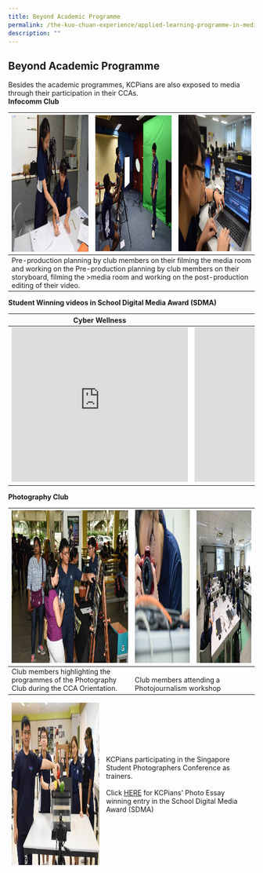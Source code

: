 ```yaml
---
title: Beyond Academic Programme
permalink: /the-kuo-chuan-experience/applied-learning-programme-in-media-literacy/beyond-academic-programme/
description: ""
---
```

## Beyond Academic Programme


Besides the academic programmes, KCPians are also exposed to media through their participation in their CCAs.  
**Infocomm Club**


<table>
<thead>
  <tr>
    <th><img src="/images/The%20Kuo%20Chuan%20Experience/ALP%20In%20Media%20Literacy/Infocomm%201.jpg" width="312" height="279"></th>
    <th><img src="/images/The%20Kuo%20Chuan%20Experience/ALP%20In%20Media%20Literacy/Infocomm%202.jpg" width="312" height="277"></th>
    <th><img src="images/The%20Kuo%20Chuan%20Experience/ALP%20In%20Media%20Literacy/Infocomm%203.jpg"  width="296" height="278"></th>
  </tr>
</thead>
<tbody>
  <tr>
    <td colspan="3">Pre-production planning by club members on their filming the media room and working on the Pre-production planning by club members on their storyboard,  filming the &gt;media room and working on the  post-production editing of their video.</td>
  </tr>
</tbody>
</table>

**Student Winning videos in School Digital Media Award (SDMA)**


<table>
<thead>
  <tr>
    <th>Cyber Wellness<br></th>
    <th>Courage<br></th>
  </tr>
</thead>
<tbody>
  <tr>
    <td><iframe width="360" height="315" src="https://www.youtube.com/embed/k9IaeyZ9odM" title="cyberwellness" frameborder="0" allow="accelerometer; autoplay; clipboard-write; encrypted-media; gyroscope; picture-in-picture" allowfullscreen></iframe></td>
    <td><iframe width="360" height="315" src="https://www.youtube.com/embed/Fsu4oVLZKXk" title="courage" frameborder="0" allow="accelerometer; autoplay; clipboard-write; encrypted-media; gyroscope; picture-in-picture" allowfullscreen></iframe></td>
  </tr>
</tbody>
</table>

**Photography Club**

<table>
<thead>
  <tr>
    <th><img src="/images/The%20Kuo%20Chuan%20Experience/ALP%20In%20Media%20Literacy/Photo%201.jpg" width="285" height="311"></th>
    <th><img src="/images/The%20Kuo%20Chuan%20Experience/ALP%20In%20Media%20Literacy/Photo%202.jpg" width="284" height="312"></th>
    <th><img src="/images/The%20Kuo%20Chuan%20Experience/ALP%20In%20Media%20Literacy/Photo%203.jpg" width="285" height="311"></th>
  </tr>
</thead>
<tbody>
  <tr>
    <td>Club members highlighting the programmes of the Photography Club during the CCA Orientation. <br></td>
    <td colspan="2"><br>Club members attending a Photojournalism workshop</td>
  </tr>
</tbody>
</table>

<table>
<thead>
  <tr>
    <td><img src="/images/The%20Kuo%20Chuan%20Experience/ALP%20In%20Media%20Literacy/Photo%204.jpg" width="466" height="331"></td>
    <td>KCPians participating in the Singapore Student Photographers Conference as trainers.<br><br>Click <a href="/files/SDMA%202016%20-%20Photo%20Essay%20Submission%20by%20KCPSS.pdf">HERE</a>  for KCPians' Photo Essay winning entry in the School Digital Media Award (SDMA) <br></td>
  </tr>
</thead>
</table>